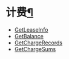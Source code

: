 ---
---

# 计费[¶](#api-billing "永久链接至标题")

*   [GetLeaseInfo](get_lease_info.html)
*   [GetBalance](get_balance.html)
*   [GetChargeRecords](get_charge_records.html)
*   [GetChargeSums](get_charge_sums.html)
